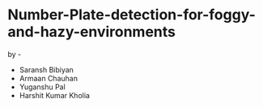 # Number-Plate-detection-for-foggy-and-hazy-environments

by - 
- Saransh Bibiyan
- Armaan Chauhan
- Yuganshu Pal
- Harshit Kumar Kholia
